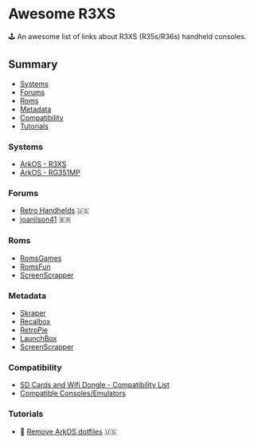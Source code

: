 # Awesome R3XS

:joystick: An awesome list of links about R3XS (R35s/R36s) handheld consoles.

## Summary

- [Systems](#Systems)
- [Forums](#Forums)
- [Roms](#Roms)
- [Metadata](#Metadata)
- [Compatibility](#Compatibility)
- [Tutorials](#Tutorials)

### Systems

- [ArkOS - R3XS](https://aeolusux.github.io/ArkOS-R3XS/)
- [ArkOS - RG351MP](https://github.com/christianhaitian/arkos/wiki#download-links)

### Forums

- [Retro Handhelds](https://discord.gg/RetroHandhelds) 🇺🇸
- [joanilson41](https://t.me/+O_6Wc5fdmjM2NmUx) 🇧🇷

### Roms

- [RomsGames](https://www.romsgames.net/)
- [RomsFun](https://romsfun.com/)
- [ScreenScrapper](https://www.screenscraper.fr/)

### Metadata

- [Skraper](https://www.skraper.net/)
- [Recalbox](https://www.recalbox.com/)
- [RetroPie](https://retropie.org.uk/download/)
- [LaunchBox](https://www.launchbox-app.com/)
- [ScreenScrapper](https://www.screenscraper.fr/)

### Compatibility 

- [SD Cards and Wifi Dongle - Compatibility List](https://docs.google.com/spreadsheets/d/1gWxtr-GmwWop-_qGUq022RXxK2aTLpPg9Qra68TQLI8/edit#gid=0)
- [Compatible Consoles/Emulators](https://github.com/christianhaitian/arkos/wiki/ArkOS-Emulators-and-Ports-information#emulators)

### Tutorials

- 📖 [Remove ArkOS dotfiles](https://gist.github.com/kvnol/5964b6ffa276749a47f4abf264ef77fa) 🇺🇸
